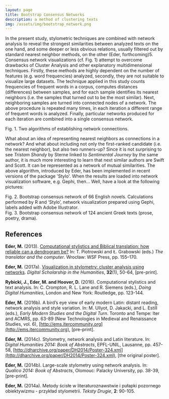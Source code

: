 ```yaml
---
layout: page
title: Bootstrap Consensus Networks
description: a method of clustering texts
img: /assets/img/bootstrap_network.png
---
```




In the present study, stylometric techniques are combined with network analysis to reveal the strongest similarities between analyzed texts on the one hand, and some deeper or less obvious relations, usually filtered out by standard nearest neighbor methods, on the other (Eder, forthcoming)5. Consensus network visualizations (cf. Fig. 1) attempt to overcome drawbacks of Cluster Analysis and other explanatory multidimensional techniques. Firstly, these methods are highly dependent on the number of features (e.g. word frequencies) analyzed, secondly, they are not suitable to visualize large datasets. The technique applied in this study counts frequencies of frequent words in a corpus, computes distances (differences) between samples, and for each sample identifies its nearest neighbors (i.e. the samples that turned out to be the most similar). Next, neighboring samples are turned into connected nodes of a network. The above procedure is repeated many times, in each iteration a different range of frequent words is analyzed. Finally, particular networks produced for each iteration are combined into a single consensus network.


<div>
    <img class="col three left" src="{{ site.baseurl }}/assets/img/diagram_1.png" alt="" title="example image"/>
</div>
<div class="col three caption">
    Fig. 1. Two algorithms of establishing network connections.
</div>


What about an idea of representing nearest neighbors as connections in a network? And what about including not only the first-ranked candidate (i.e. the nearest neighbor), but also two runners-up? Since it is not surprising to see _Tristam Shandy_ by Sterne linked to _Sentimental Journey_ by the same author, it is much more interesting to learn that next similar authors are Swift and Scott. It can be represented as a network of mutual similarities. The above algorithm, introduced by Eder, has been implemented in recent versions of the package 'Stylo'. When the results are loaded into network visualization software, e.g. Gephi, then... Well, have a look at the following pictures:

<div>
    <img class="col three left" src="{{ site.baseurl }}/assets/img/66_English_novels_network.png" alt="" title="example image"/>
</div>
<div class="col three caption">
    Fig. 2. Bootstrap consensus network of 66 English novels. Calculations performed by R and ‘Stylo’, network visualization prepared using Gephi, labels added with Adobe Illustrator.
</div>


<div>
    <img class="col three left" src="{{ site.baseurl }}/assets/img/124_Greek_texts.png" alt="" title="example image"/>
</div>
<div class="col three caption">
    Fig. 3. Bootstrap consensus network of 124 ancient Greek texts (prose, poetry, drama).
</div>



## References

**Eder, M.** (2013). [Computational stylistics and Biblical translation: how reliable can a dendrogram be?](http://www.wsf.edu.pl/upload_module/wysiwyg/Wydawnictwo%20WSF/The%20Translator%20and%20the%20Computer_Piotrowski_Grabowski.pdf) In: T. Piotrowski and Ł. Grabowski (eds.) _The translator and the computer_. Wrocław: WSF Press, pp. 155–170.

**Eder, M.** (2017a). [Visualization in stylometry: cluster analysis using networks](http://dsh.oxfordjournals.org/content/early/2015/12/02/llc.fqv061). _Digital Scholarship in the Humanities_, **32**(1), 50-64, [pre-print].

**Rybicki, J., Eder, M. and Hoover, D.** (2016). Computational stylistics and text analysis. In: C. Crompton, R. L. Lane and R. Siemens (eds.), _Doing Digital Humanities_, London and New York: Routledge, pp. 123-144.

**Eder, M.** (2016b). A bird’s eye view of early modern Latin: distant reading, network analysis and style variation. In: M. Ullyot, D. Jakacki, and L. Estill (eds.), _Early Modern Studies and the Digital Turn_. Toronto and Tempe: Iter and ACMRS, pp. 63-89 (New Technologies in Medieval and Renaissance Studies, vol. 6), [http://ems.itercommunity.org](http://ems.itercommunity.org), [pre-print].

**Eder, M.** (2014c). Stylometry, network analysis and Latin literature. In: _Digital Humanities 2014: Book of Abstracts_, EPFL-UNIL, Lausanne, pp. 457-58, [http://dharchive.org/paper/DH2014/Poster-324.xml](http://dharchive.org/paper/DH2014/Poster-324.xml), [the original poster].

**Eder, M.** (2014b). Large-scale stylometry using network analysis. In: _Qualico 2014: Book of Abstracts_, Olomouc: Palacky University, pp. 38-39, [pre-print].

**Eder, M.** (2014a). Metody ścisłe w literaturoznawstwie i pułapki pozornego obiektywizmu - przykład stylometrii. _Teksty Drugie_, **2**: 90-105.

